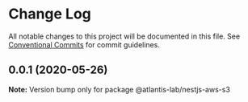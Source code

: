 # Change Log

All notable changes to this project will be documented in this file.
See [Conventional Commits](https://conventionalcommits.org) for commit guidelines.

## 0.0.1 (2020-05-26)

**Note:** Version bump only for package @atlantis-lab/nestjs-aws-s3

